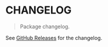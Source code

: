 # CHANGELOG

> Package changelog.

See [GitHub Releases](https://github.com/stdlib-js/assert-is-complex128matrix-like/releases) for the changelog.